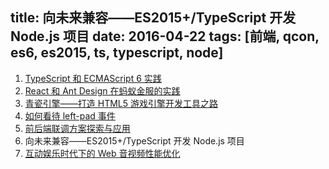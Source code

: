 title: 向未来兼容——ES2015+/TypeScript 开发 Node.js 项目
date: 2016-04-22
tags: [前端, qcon, es6, es2015, ts, typescript, node]
---



1. [TypeScript 和 ECMAScript 6 实践](!http://qop.github.io/2016/04/22/2016/2016-04-22-1/)
2. [React 和 Ant Design 在蚂蚁金服的实践](!http://qop.github.io/2016/04/22/2016/2016-04-22-2/)
3. [青瓷引擎——打造 HTML5 游戏引擎开发工具之路](!http://qop.github.io/2016/04/22/2016/2016-04-22-3/)
4. [如何看待 left-pad 事件](!http://qop.github.io/2016/04/22/2016/2016-04-22-4/)
5. [前后端联调方案探索与应用](!http://qop.github.io/2016/04/22/2016/2016-04-22-5/)
6. 向未来兼容——ES2015+/TypeScript 开发 Node.js 项目
7. [互动娱乐时代下的 Web 音视频性能优化](!http://qop.github.io/2016/04/22/2016/2016-04-22-7/)